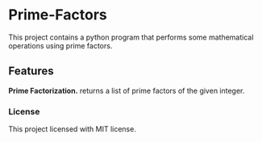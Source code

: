 # Prime-Factors

This project contains a python program that performs some mathematical operations using prime factors.

## Features

**Prime Factorization.** returns a list of prime factors of the given integer.


### License

This project licensed with MIT license.

